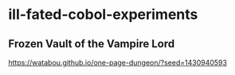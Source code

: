# ill-fated-cobol-experiments

## Frozen Vault of the Vampire Lord
https://watabou.github.io/one-page-dungeon/?seed=1430940593